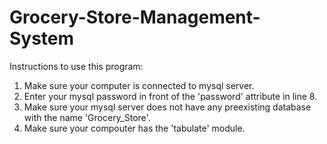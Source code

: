 # Grocery-Store-Management-System

Instructions to use this program:
1. Make sure your computer is connected to mysql server.
2. Enter your mysql password in front of the 'password' attribute in line 8.
3. Make sure your mysql server does not have any preexisting database with the name 'Grocery_Store'.
4. Make sure your compouter has the 'tabulate' module.
